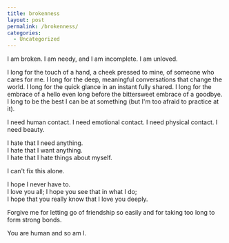 ```yaml
---
title: brokenness
layout: post
permalink: /brokenness/
categories:
  - Uncategorized
---
```

I am broken. I am needy, and I am incomplete. I am unloved.

I long for the touch of a hand, a cheek pressed to mine, of someone who cares for me.
I long for the deep, meaningful conversations that change the world.
I long for the quick glance in an instant fully shared.
I long for the embrace of a hello even long before the bittersweet embrace of a goodbye.
I long to be the best I can be at something (but I'm too afraid to practice at it).

I need human contact.
I need emotional contact.
I need physical contact.
I need beauty.

I hate that I need anything.  
I hate that I want anything.  
I hate that I hate things about myself.

I can't fix this alone.

I hope I never have to.  
I love you all; I hope you see that in what I do;  
I hope that you really know that I love you deeply.

Forgive me for letting go of friendship so easily and for taking too long to form strong bonds.

You are human and so am I.

